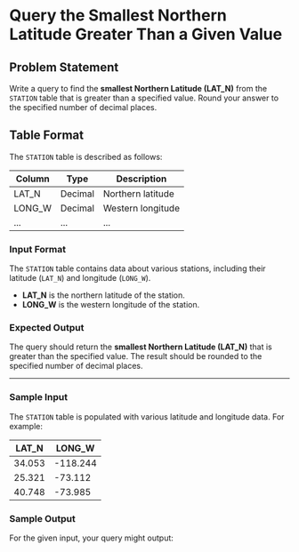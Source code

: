 # Query the Smallest Northern Latitude Greater Than a Given Value

## Problem Statement

Write a query to find the **smallest Northern Latitude (LAT_N)** from the `STATION` table that is greater than a specified value. Round your answer to the specified number of decimal places.

## Table Format

The `STATION` table is described as follows:

| Column   | Type    | Description                                  |
|----------|---------|----------------------------------------------|
| LAT_N    | Decimal | Northern latitude                            |
| LONG_W   | Decimal | Western longitude                            |
| ...      | ...     | ...                                          |

### Input Format

The `STATION` table contains data about various stations, including their latitude (`LAT_N`) and longitude (`LONG_W`).

- **LAT_N** is the northern latitude of the station.
- **LONG_W** is the western longitude of the station.

### Expected Output

The query should return the **smallest Northern Latitude (LAT_N)** that is greater than the specified value. The result should be rounded to the specified number of decimal places.

---

### Sample Input

The `STATION` table is populated with various latitude and longitude data. For example:

| LAT_N   | LONG_W  |
|---------|---------|
| 34.053 | -118.244|
| 25.321 | -73.112 |
| 40.748 | -73.985 |

### Sample Output

For the given input, your query might output:

